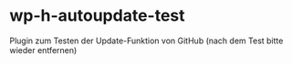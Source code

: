 # wp-h-autoupdate-test

Plugin zum Testen der Update-Funktion von GitHub (nach dem Test bitte wieder entfernen)
